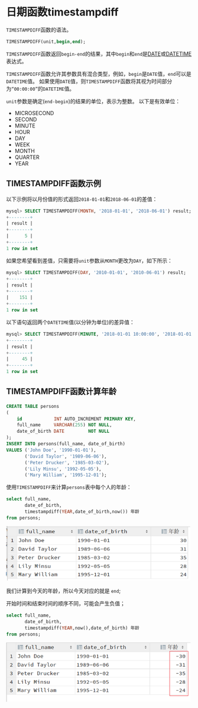 # 日期函数timestampdiff

`TIMESTAMPDIFF`函数的语法。

```sql
TIMESTAMPDIFF(unit,begin,end);
```

`TIMESTAMPDIFF`函数返回`begin-end`的结果，其中`begin`和`end`是[DATE](http://www.yiibai.com/mysql/date.html)或[DATETIME](http://www.yiibai.com/mysql/datetime.html)表达式。

`TIMESTAMPDIFF`函数允许其参数具有混合类型，例如，`begin`是`DATE`值，`end`可以是`DATETIME`值。 如果使用`DATE`值，则`TIMESTAMPDIFF`函数将其视为时间部分为`“00:00:00”`的`DATETIME`值。

`unit`参数是确定(`end-begin`)的结果的单位，表示为整数。 以下是有效单位：

- MICROSECOND
- SECOND
- MINUTE
- HOUR
- DAY
- WEEK
- MONTH
- QUARTER
- YEAR

## TIMESTAMPDIFF函数示例

以下示例将以月份值的形式返回`2018-01-01`和`2018-06-01`的差值：

```sql
mysql> SELECT TIMESTAMPDIFF(MONTH, '2018-01-01', '2018-06-01') result;
+--------+
| result |
+--------+
|      5 |
+--------+
1 row in set
```

如果您希望看到差值，只需要将`unit`参数从`MONTH`更改为`DAY`，如下所示：

```sql
mysql> SELECT TIMESTAMPDIFF(DAY, '2010-01-01', '2010-06-01') result;
+--------+
| result |
+--------+
|    151 |
+--------+
1 row in set

```

以下语句返回两个`DATETIME`值(以分钟为单位)的差异值：

```sql
mysql> SELECT TIMESTAMPDIFF(MINUTE, '2018-01-01 10:00:00', '2018-01-01 10:45:00') result;
+--------+
| result |
+--------+
|     45 |
+--------+
1 row in set

```

## TIMESTAMPDIFF函数计算年龄

```sql
CREATE TABLE persons
(
    id            INT AUTO_INCREMENT PRIMARY KEY,
    full_name     VARCHAR(255) NOT NULL,
    date_of_birth DATE         NOT NULL
);
INSERT INTO persons(full_name, date_of_birth)
VALUES ('John Doe', '1990-01-01'),
       ('David Taylor', '1989-06-06'),
       ('Peter Drucker', '1985-03-02'),
       ('Lily Minsu', '1992-05-05'),
       ('Mary William', '1995-12-01');
```

使用`TIMESTAMPDIFF`来计算`persons`表中每个人的年龄：

```sql
select full_name,
       date_of_birth,
       timestampdiff(YEAR,date_of_birth,now()) 年龄
from persons;
```

<img src=".\img\image-20200904104606673.png" alt="image-20200904104606673" style="zoom:80%;" />

我们计算到今天的年龄，所以今天对应的就是 `end`; 



开始时间和结束时间的顺序不同，可能会产生负值；

```sql
select full_name,
       date_of_birth,
       timestampdiff(YEAR,now(),date_of_birth) 年龄
from persons;
```

<img src=".\img\image-20200904104814443.png" alt="image-20200904104814443" style="zoom:80%;" />

